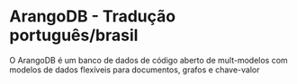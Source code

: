 # ArangoDB - Tradução português/brasil
O ArangoDB é um banco de dados de código aberto de mult-modelos com modelos de dados flexíveis para documentos, grafos e chave-valor
